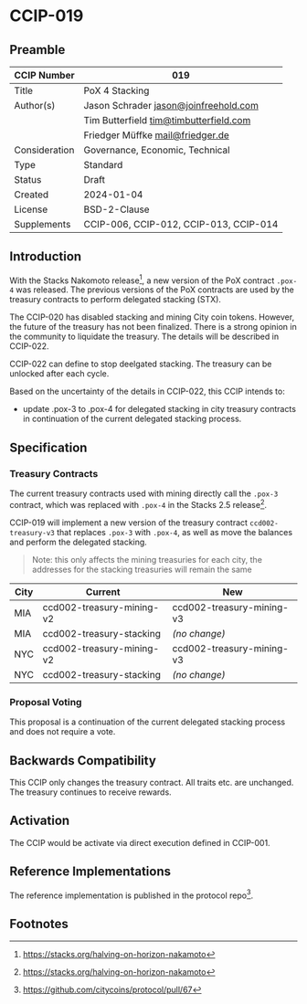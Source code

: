 # CCIP-019

## Preamble

| CCIP Number   | 019                                    |
| ------------- | -------------------------------------- |
| Title         | PoX 4 Stacking                         |
| Author(s)     | Jason Schrader jason@joinfreehold.com  |
|               | Tim Butterfield tim@timbutterfield.com |
|               | Friedger Müffke mail@friedger.de       |
| Consideration | Governance, Economic, Technical        |
| Type          | Standard                               |
| Status        | Draft                                  |
| Created       | 2024-01-04                             |
| License       | BSD-2-Clause                           |
| Supplements   | CCIP-006, CCIP-012, CCIP-013, CCIP-014 |

## Introduction

With the Stacks Nakomoto release[^1], a new version of the PoX contract `.pox-4` was released. The previous versions of the PoX contracts are used by the treasury contracts to perform delegated stacking (STX).

The CCIP-020 has disabled stacking and mining City coin tokens. However, the future of the treasury has not been finalized. There is a strong opinion in the community to liquidate the treasury. The details will be described in CCIP-022.

CCIP-022 can define to stop deelgated stacking. The treasury can be unlocked after each cycle.

Based on the uncertainty of the details in CCIP-022, this CCIP intends to:

- update .pox-3 to .pox-4 for delegated stacking in city treasury contracts in continuation of the current delegated stacking process.

## Specification

### Treasury Contracts

The current treasury contracts used with mining directly call the `.pox-3` contract, which was replaced with `.pox-4` in the Stacks 2.5 release[^1].

CCIP-019 will implement a new version of the treasury contract `ccd002-treasury-v3` that replaces `.pox-3` with `.pox-4`, as well as move the balances and perform the delegated stacking.

> Note: this only affects the mining treasuries for each city, the addresses for the stacking treasuries will remain the same

| City | Current                   | New                       |
| ---- | ------------------------- | ------------------------- |
| MIA  | ccd002-treasury-mining-v2 | ccd002-treasury-mining-v3 |
| MIA  | ccd002-treasury-stacking  | _(no change)_             |
| NYC  | ccd002-treasury-mining-v2 | ccd002-treasury-mining-v3 |
| NYC  | ccd002-treasury-stacking  | _(no change)_             |

### Proposal Voting

This proposal is a continuation of the current delegated stacking process and does not require a vote.

## Backwards Compatibility

This CCIP only changes the treasury contract. All traits etc. are unchanged. The treasury continues to receive rewards.

## Activation

The CCIP would be activate via direct execution defined in CCIP-001.

## Reference Implementations

The reference implementation is published in the protocol repo[^2].

## Footnotes

[^1]: https://stacks.org/halving-on-horizon-nakamoto
[^2]: https://github.com/citycoins/protocol/pull/67
